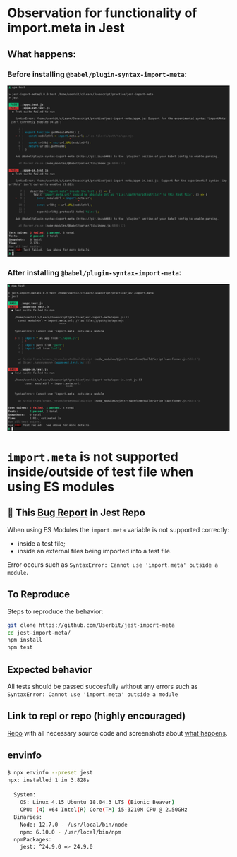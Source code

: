 # Observation for functionality of import.meta in Jest

## What happens:

### Before installing `@babel/plugin-syntax-import-meta`:

![](/imgs/fail-1.png)

### After installing `@babel/plugin-syntax-import-meta`:

![](/imgs/fail-2.png)

# `import.meta` is not supported inside/outside of test file when using ES modules

## 🐛 This [Bug Report](https://github.com/facebook/jest/issues/9213) in Jest Repo

When using ES Modules the `import.meta` variable is not supported correctly:

- inside a test file;
- inside an external files being imported into a test file.

Error occurs such as `SyntaxError: Cannot use 'import.meta' outside a module`.

## To Reproduce

Steps to reproduce the behavior:

```bash
git clone https://github.com/Userbit/jest-import-meta
cd jest-import-meta/
npm install
npm test
```

## Expected behavior

All tests should be passed succesfully without any errors such as `SyntaxError: Cannot use 'import.meta' outside a module`

## Link to repl or repo (highly encouraged)

[Repo](https://github.com/Userbit/jest-import-meta) with all necessary source code and screenshots about [what happens](https://github.com/Userbit/jest-import-meta#what-happens).

## envinfo

```bash
$ npx envinfo --preset jest
npx: installed 1 in 3.828s

  System:
    OS: Linux 4.15 Ubuntu 18.04.3 LTS (Bionic Beaver)
    CPU: (4) x64 Intel(R) Core(TM) i5-3210M CPU @ 2.50GHz
  Binaries:
    Node: 12.7.0 - /usr/local/bin/node
    npm: 6.10.0 - /usr/local/bin/npm
  npmPackages:
    jest: ^24.9.0 => 24.9.0
```
